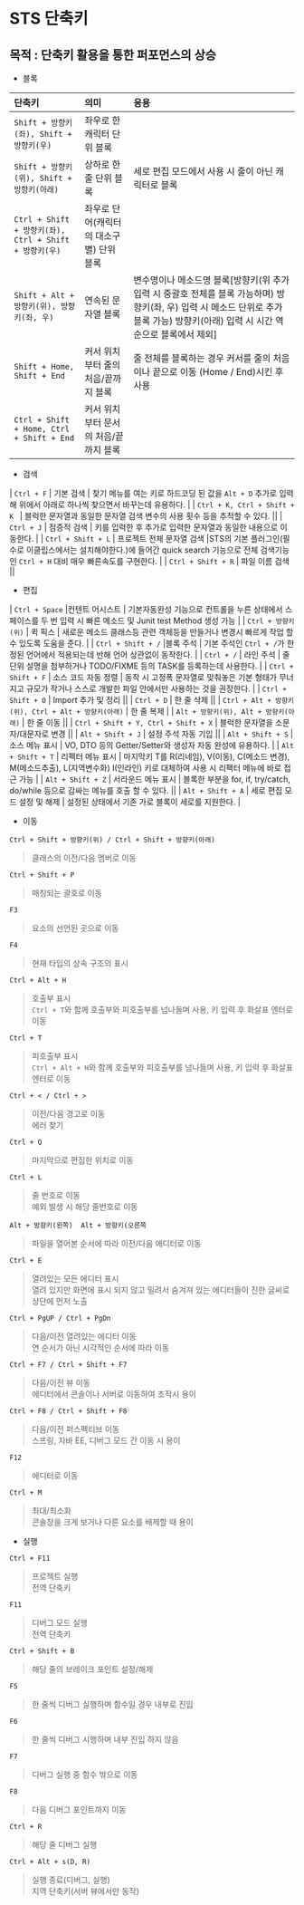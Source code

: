 # STS 단축키

## 목적 : 단축키 활용을 통한 퍼포먼스의 상승

- 블록 

| 단축키 | 의미 | 응용 |
|:-------|:-----|:-----|
| `Shift + 방향키(좌), Shift + 방향키(우)` | 좌우로 한 캐릭터 단위 블록 ||
| `Shift + 방향키(위), Shift + 방향키(아래)`|상하로 한 줄 단위 블록 | 세로 편집 모드에서 사용 시 줄이 아닌 캐릭터로 블록 |
| `Ctrl + Shift + 방향키(좌), Ctrl + Shift + 방향키(우)` | 좌우로 단어(캐릭터의 대소구별) 단위 블록 || 
| `Shift + Alt + 방향키(위), 방향키(좌, 우)` | 연속된 문자열 블록 | 변수명이나 메소드명 블록[방향키(위 추가 입력 시 중괄호 전체를 블록 가능하며) 방향키(좌, 우) 입력 시 메소드 단위로 추가 블록 가능) 방향키(아래) 입력 시 시간 역순으로 블록에서 제외] |
| `Shift + Home, Shift + End` | 커서 위치부터 줄의 처음/끝까지 블록 | 줄 전체를 블록하는 경우 커서를 줄의 처음이나 끝으로 이동 (Home / End)시킨 후 사용 |
| `Ctrl + Shift + Home, Ctrl + Shift + End` | 커서 위치부터 문서의 처음/끝까지 블록 |

- 검색
 
| `Ctrl + F` | 기본 검색 | 찾기 메뉴를 여는 키로 하드코딩 된 값을 `Alt + D` 추가로 입력해 위에서 아래로 하나씩 찾으면서 바꾸는데 유용하다. | 
| `Ctrl + K, Ctrl + Shift + K ` | 블럭한 문자열과 동일한 문자열 검색 변수의 사용 횟수 등을 추적할 수 있다. ||
| `Ctrl + J` | 점증적 검색 | 키를 입력한 후 추가로 입력한 문자열과 동일한 내용으로 이동한다. |
| `Ctrl + Shift + L` | 프로젝트 전체 문자열 검색 |STS의 기본 플러그인(필수로 이클립스에서는 설치해야한다.)에 들어간 quick search 기능으로 전체 검색기능인 `Ctrl + H` 대비 매우 빠른속도를 구현한다. |
| `Ctrl + Shift + R` | 파일 이름 검색 ||

- 편집

| `Ctrl + Space` |컨텐트 어시스트 | 기본자동완성 기능으로 컨트롤을 누른 상태에서 스페이스를 두 번 입력 시 빠른 메소드 및 Junit test Method 생성 가능 |
| `Ctrl + 방향키(위)` | 퀵 픽스 | 새로운 메소드 클래스등 관련 객체등을 만들거나 변경시 빠르게 작업 할 수 있도록 도움을 준다. |
| `Ctrl + Shift + /` |블록 주석 | 기본 주석인 `Ctrl + /`가 한정된 언어에서 적용되는데 반해 언어 상관없이 동작한다. |
| `Ctrl + /` | 라인 주석 | 줄 단위 설명을 첨부하거나 TODO/FIXME 등의 TASK를 등록하는데 사용한다. |
| `Ctrl + Shift + F` | 소스 코드 자동 정렬 | 동작 시 고정폭 문자열로 맞춰놓은 기본 형태가 무너지고 규모가 작거나 스스로 개발한 파일 안에서만 사용하는 것을 권장한다. |
| `Ctrl + Shift + O` | Import 추가 및 정리 ||
| `Ctrl + D` | 한 줄 삭제 ||
| `Ctrl + Alt + 방향키(위), Ctrl + Alt + 방향키(아래)` | 한 줄 복제 |
| `Alt + 방향키(위), Alt + 방향키(아래)` | 한 줄 이동 ||
| `Ctrl + Shift + Y, Ctrl + Shift + X` | 블럭한 문자열을 소문자/대문자로 변경 ||
| `Alt + Shift + J` | 설정 주석 자동 기입 ||
| `Alt + Shift + S` | 소스 메뉴 표시 | VO, DTO 등의 Getter/Setter와 생성자 자동 완성에 유용하다. |
| `Alt + Shift + T` | 리펙터 메뉴 표시 | 마지막키 T를 R(리네임), V(이동), C(메소드 변경), M(메소드추출), L(지역변수화) I(인라인) 키로 대체하여 사용 시 리팩터 메뉴에 바로 접근 가능 |
| `Alt + Shift + Z` | 서라운드 메뉴 표시 | 블록한 부분을 for, if, try/catch, do/while 등으로 감싸는 메뉴를 호출 할 수 있다. ||
| `Alt + Shift + A` | 세로 편집 모드 설정 및 해제 | 설정된 상태에서 기존 가로 블록이 세로를 지원한다. |

- 이동

`Ctrl + Shift + 방향키(위) / Ctrl + Shift + 방향키(아래)`
> 클래스의 이전/다음 멤버로 이동

`Ctrl + Shift + P`
> 매칭되는 괄호로 이동

`F3`
> 요소의 선언된 곳으로 이동

`F4`
> 현재 타입의 상속 구조의 표시

`Ctrl + Alt + H`
> 호출부 표시  
`Ctrl + T`와 함께 호출부와 피호출부를 넘나들며 사용, 키 입력 후 화살표 엔터로 이동 

`Ctrl + T`
> 피호출부 표시  
`Ctrl + Alt + H`와 함께 호출부와 피호출부를 넘나들며 사용, 키 입력 후 화살표 엔터로 이동 

`Ctrl + < / Ctrl + >` 
> 이전/다음 경고로 이동  
에러 찾기

`Ctrl + Q`
> 마지막으로 편집한 위치로 이동

`Ctrl + L`
> 줄 번호로 이동  
예외 발생 시 해당 줄번호로 이동

`Alt + 방향키(왼쪽)  Alt + 방향키(오른쪽`
> 파일을 열어본 순서에 따라 이전/다음 에디터로 이동

`Ctrl + E`
> 열려있는 모든 에디터 표시  
열려 있지만 화면에 표시 되지 않고 밀려서 숨겨져 있는 에디터들이 진한 글씨로 상단에 먼저 노출

`Ctrl + PgUP / Ctrl + PgDn`
> 다음/이전 열려있는 에디터 이동  
연 순서가 아닌 시각적인 순서에 따라 이동

`Ctrl + F7 / Ctrl + Shift + F7`
> 다음/이전 뷰 이동  
에디터에서 콘솔이나 서버로 이동하여 조작시 용이

`Ctrl + F8 / Ctrl + Shift + F8`
> 다음/이전 퍼스펙티브 이동  
스프링, 자바 EE, 디버그 모드 간 이동 시 용이

`F12`
> 에디터로 이동

`Ctrl + M`
> 최대/최소화  
콘솔창을 크게 보거나 다른 요소를 배제할 때 용이

* 실행

`Ctrl + F11`
> 프로젝트 실행  
전역 단축키

`F11`
> 디버그 모드 실행  
전역 단축키

`Ctrl + Shift + B`
> 해당 줄의 브레이크 포인트 설정/해제

`F5`
> 한 줄씩 디버그 실행하며 함수일 경우 내부로 진입

`F6`
> 한 줄씩 디버그 시행하며 내부 진입 하지 않음

`F7`
> 디버그 실행 중 함수 밖으로 이동

`F8`
> 다음 디버그 포인트까지 이동

`Ctrl + R`
> 해당 줄 디버그 실행

`Ctrl + Alt + s(D, R)`
> 실행 종료(디버그, 실행)  
지역 단축키(서버 뷰에서만 동작)

